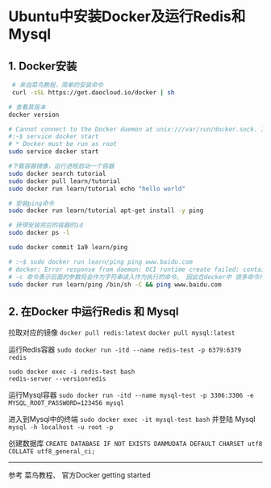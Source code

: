 # Ubuntu中安装Docker及运行Redis和Mysql

## 1. Docker安装

```Bash
 # 来自菜鸟教程，简单的安装命令
 curl -sSL https://get.daocloud.io/docker | sh
```

```Bash
# 查看其版本
docker version
```

```Bash
# Cannot connect to the Docker daemon at unix:///var/run/docker.sock. Is the docker daemon running?
#:~$ service docker start
# * Docker must be run as root
sudo service docker start
```

```Bash
#下载容器镜像，运行进程启动一个容器
sudo docker search tutorial
sudo docker pull learn/tutorial
sudo docker run learn/tutorial echo "hello world"

```

```Bash
# 安装ping命令
sudo docker run learn/tutorial apt-get install -y ping
```

```Bash
# 获得安装完后的容器的id
sudo docker ps -l
```

```Bash
sudo docker commit 1a9 learn/ping
```

```Bash
# :~$ sudo docker run learn/ping ping www.baidu.com
# docker: Error response from daemon: OCI runtime create failed: container_linux.go:380: starting container process caused: exec: "ping": executable file not found in $PATH: unknown.
# -c 命令表示后面的参数将会作为字符串读入作为执行的命令。 因此在docker中 很多命令行 如Dockerfile 的cmmand 中均使用 "/bin/sh","-c"
sudo docker run learn/ping /bin/sh -C && ping www.baidu.com
```

## 2. 在Docker 中运行Redis 和 Mysql

拉取对应的镜像 ``docker pull redis:latest``   ``docker pull mysql:latest``

运行Redis容器 ``sudo docker run -itd --name redis-test -p 6379:6379 redis``

```shell
sudo docker exec -i redis-test bash   
redis-server --versionredis
```


运行Mysql容器 ``sudo docker run -itd --name mysql-test -p 3306:3306 -e MYSQL_ROOT_PASSWORD=123456 mysql``

进入到Mysql中的终端 ``sudo docker exec -it mysql-test bash`` 并登陆 Mysql ``mysql -h localhost -u root -p``

创建数据库 ``CREATE DATABASE IF NOT EXISTS DANMUDATA DEFAULT CHARSET utf8 COLLATE utf8_general_ci;``

---
参考 菜鸟教程、 官方Docker getting started
